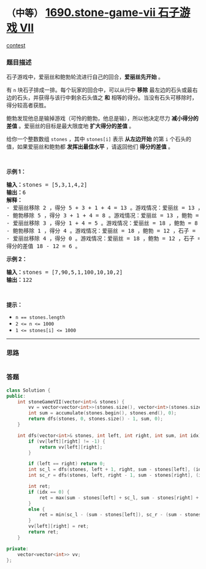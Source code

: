 # `（中等）` [1690.stone-game-vii 石子游戏 VII](https://leetcode-cn.com/problems/stone-game-vii/)

[contest](https://leetcode-cn.com/contest/weekly-contest-219/problems/stone-game-vii/)

### 题目描述
<div class="notranslate"><p>石子游戏中，爱丽丝和鲍勃轮流进行自己的回合，<strong>爱丽丝先开始</strong> 。</p>

<p>有 <code>n</code> 块石子排成一排。每个玩家的回合中，可以从行中 <strong>移除</strong> 最左边的石头或最右边的石头，并获得与该行中剩余石头值之 <strong>和</strong> 相等的得分。当没有石头可移除时，得分较高者获胜。</p>

<p>鲍勃发现他总是输掉游戏（可怜的鲍勃，他总是输），所以他决定尽力 <strong>减小得分的差值</strong> 。爱丽丝的目标是最大限度地 <strong>扩大得分的差值</strong> 。</p>

<p>给你一个整数数组&nbsp;<code>stones</code> ，其中 <code>stones[i]</code> 表示 <strong>从左边开始</strong> 的第 <code>i</code> 个石头的值，如果爱丽丝和鲍勃都 <strong>发挥出最佳水平</strong> ，请返回他们 <strong>得分的差值</strong> 。</p>

<p>&nbsp;</p>

<p><strong>示例 1：</strong></p>

<pre><strong>输入：</strong>stones = [5,3,1,4,2]
<strong>输出：</strong>6
<strong>解释：</strong>
- 爱丽丝移除 2 ，得分 5 + 3 + 1 + 4 = 13 。游戏情况：爱丽丝 = 13 ，鲍勃 = 0 ，石子 = [5,3,1,4] 。
- 鲍勃移除 5 ，得分 3 + 1 + 4 = 8 。游戏情况：爱丽丝 = 13 ，鲍勃 = 8 ，石子 = [3,1,4] 。
- 爱丽丝移除 3 ，得分 1 + 4 = 5 。游戏情况：爱丽丝 = 18 ，鲍勃 = 8 ，石子 = [1,4] 。
- 鲍勃移除 1 ，得分 4 。游戏情况：爱丽丝 = 18 ，鲍勃 = 12 ，石子 = [4] 。
- 爱丽丝移除 4 ，得分 0 。游戏情况：爱丽丝 = 18 ，鲍勃 = 12 ，石子 = [] 。
得分的差值 18 - 12 = 6 。
</pre>

<p><strong>示例 2：</strong></p>

<pre><strong>输入：</strong>stones = [7,90,5,1,100,10,10,2]
<strong>输出：</strong>122</pre>

<p>&nbsp;</p>

<p><strong>提示：</strong></p>

<ul>
	<li><code>n == stones.length</code></li>
	<li><code>2 &lt;= n &lt;= 1000</code></li>
	<li><code>1 &lt;= stones[i] &lt;= 1000</code></li>
</ul>
</div>

---
### 思路
```
```



### 答题
``` C++
class Solution {
public:
    int stoneGameVII(vector<int>& stones) {
        vv = vector<vector<int>>(stones.size(), vector<int>(stones.size(), -1));
        int sum = accumulate(stones.begin(), stones.end(), 0);
		return dfs(stones, 0, stones.size() - 1, sum, 0);
    }

    int dfs(vector<int>& stones, int left, int right, int sum, int idx) {
        if (vv[left][right] != -1) {
            return vv[left][right];
        }

        if (left == right) return 0;
        int sc_l = dfs(stones, left + 1, right, sum - stones[left], (idx + 1) % 2);
        int sc_r = dfs(stones, left, right - 1, sum - stones[right], (idx + 1) % 2);

        int ret;
        if (idx == 0) {
            ret = max(sum - stones[left] + sc_l, sum - stones[right] + sc_r);
        }
        else {
            ret = min(sc_l - (sum - stones[left]), sc_r - (sum - stones[right]));
        }
        vv[left][right] = ret;
        return ret;
	}

private:
    vector<vector<int>> vv;
};
```




